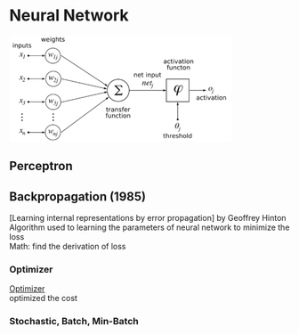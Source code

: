 # Neural Network
![image](img/neural.png)
## Perceptron
## Backpropagation (1985)
[Learning internal representations by error propagation] by Geoffrey Hinton  
Algorithm used to learning the parameters of neural network to minimize the loss  
Math: find the derivation of loss  
### Optimizer
[Optimizer](optimizer.md)  
optimized the cost

### Stochastic, Batch, Min-Batch
